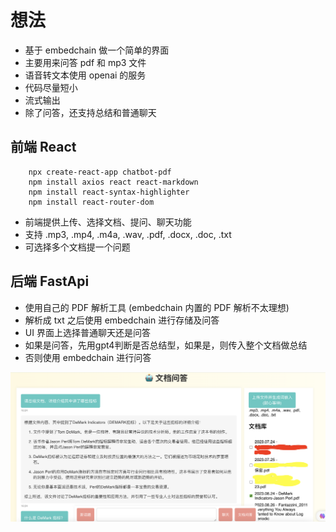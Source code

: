 
# 想法

- 基于 embedchain 做一个简单的界面
- 主要用来问答 pdf 和 mp3 文件
- 语音转文本使用 openai 的服务
- 代码尽量短小
- 流式输出
- 除了问答，还支持总结和普通聊天


## 前端 React

```
    npx create-react-app chatbot-pdf
    npm install axios react react-markdown
    npm install react-syntax-highlighter
    npm install react-router-dom
```

- 前端提供上传、选择文档、提问、聊天功能
- 支持 .mp3, .mp4, .m4a, .wav, .pdf, .docx, .doc, .txt
- 可选择多个文档提一个问题

## 后端 FastApi

- 使用自己的 PDF 解析工具 (embedchain 内置的 PDF 解析不太理想)
- 解析成 txt 之后使用 embedchain 进行存储及问答
- UI 界面上选择普通聊天还是问答
- 如果是问答，先用gpt4判断是否总结型，如果是，则传入整个文档做总结
- 否则使用 embedchain 进行问答


![...](screenshot.png)
